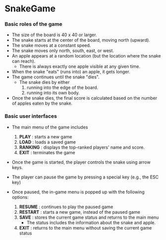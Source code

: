 # SnakeGame 


### Basic roles of the game
- The size of the board is 40 x 40 or larger.
- The snake starts at the center of the board, moving north (upward).
- The snake moves at a constant speed.
- The snake moves only north, south, east, or west.
- An apple appears at a random location (but the location where the snake can reach).
  - There is always exactly one apple visible at any given time.
- When the snake "eats" (runs into) an apple, it gets longer.
- The game continues until the snake "dies".
  - The snake dies by either
    1. running into the edge of the board.
    2. running into its own body.
- Once the snake dies, the final score is calculated based on the number of apples eaten by the snake.


### Basic user interfaces
- The main menu of the game includes
  1. **PLAY** : starts a new game
  2. **LOAD** : loads a saved game
  3. **RANKING** : displays the top-ranked players' name and score.
  4. **EXIT** : terminates the game

- Once the game is started, the player controls the snake using arrow keys.
- The player can pause the game by pressing a special key (e.g., the ESC key)
- Once paused, the in-game menu is popped up with the following options:
  1. **RESUME** : continues to play the paused game
  2. **RESTART** : starts a new game, instead of the paused game
  3. **SAVE** : stores the current game status and returns to the main menu
     - The status includes the information about the snake and apple.
  4. **EXIT** : returns to the main menu without saving the current game status



  
